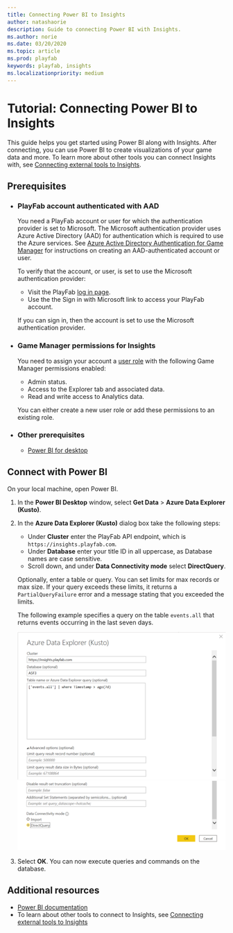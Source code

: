 ```yaml
---
title: Connecting Power BI to Insights
author: natashaorie
description: Guide to connecting Power BI with Insights. 
ms.author: norie
ms.date: 03/20/2020    
ms.topic: article
ms.prod: playfab
keywords: playfab, insights
ms.localizationpriority: medium
---
```


# Tutorial: Connecting Power BI to Insights

This guide helps you get started using Power BI along with Insights. After connecting, you can use Power BI to create visualizations of your game data and more. To learn more about other tools you can connect Insights with, see [Connecting external tools to Insights](index.md).

## Prerequisites

* ###  PlayFab account authenticated with AAD
  You need a PlayFab account or user for which the authentication provider is set to Microsoft. The Microsoft authentication provider uses Azure Active Directory (AAD) for authentication which is required to use the Azure services. See [Azure Active Directory Authentication for Game Manager](../../authentication/aad-authentication/index.md) for instructions on creating an AAD-authenticated account or user. 
  
   To verify that the account, or user, is set to use the Microsoft authentication provider:
   * Visit the PlayFab [log in page](https://developer.playfab.com/login).
   * Use the the Sign in with Microsoft link to access your PlayFab account.
   
   If you can sign in, then the account is set to use the Microsoft authentication provider.

* ### Game Manager permissions for Insights
   You need to assign your account a [user role](https://docs.microsoft.com/gaming/playfab/features/config/gamemanager/playfab-user-roles) with the following Game Manager permissions enabled:
   * Admin status.
   * Access to the Explorer tab and associated data.
   * Read and write access to Analytics data.

   You can either create a new user role or add these permissions to an existing role.

* ### Other prerequisites
  *  [Power BI for desktop](https://powerbi.microsoft.com/desktop/)

## Connect with Power BI
On your local machine, open Power BI.

1. In the **Power BI Desktop** window, select **Get Data** > **Azure Data Explorer (Kusto)**.
2. In the **Azure Data Explorer (Kusto)** dialog box take the following steps:
   * Under **Cluster** enter the PlayFab API endpoint, which is `https://insights.playfab.com`. 
   * Under **Database** enter your title ID in all uppercase, as Database names are case sensitive. 
   * Scroll down, and under **Data Connectivity mode** select **DirectQuery**.

   Optionally, enter a table or query. You can set limits for max records or max size. If your query exceeds these limits, it returns a `PartialQueryFailure` error and a message stating that you exceeded the limits.

   The following example specifies a query on the table `events.all` that returns events occurring in the last seven days.

   ![Power BI Setup](media/powerBI.png)
   ![Power BI Setup Extended](media/powerBI-2.png)

3. Select **OK**. You can now execute queries and commands on the database. 

## Additional resources

* [Power BI documentation](https://docs.microsoft.com/power-bi/)
* To learn about other tools to connect to Insights, see [Connecting external tools to Insights](index.md)